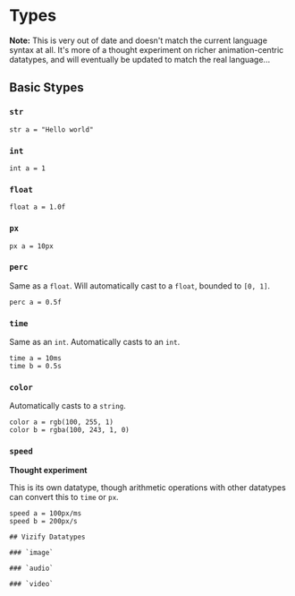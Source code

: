 # Types

**Note:** This is very out of date and doesn't match the current language syntax at all.  It's more of a thought experiment on richer animation-centric datatypes, and will eventually be updated to match the real language...

## Basic Stypes

### `str`

```
str a = "Hello world"
```

### `int`

```
int a = 1
```

### `float`

```
float a = 1.0f
```

### `px`

```
px a = 10px
```

### `perc`

Same as a `float`.  Will automatically cast to a `float`, bounded
to `[0, 1]`.

```
perc a = 0.5f
```

### `time`

Same as an `int`.  Automatically casts to an `int`.

```
time a = 10ms
time b = 0.5s
```

### `color`

Automatically casts to a `string`.

```
color a = rgb(100, 255, 1)
color b = rgba(100, 243, 1, 0)
```

### `speed`

**Thought experiment**

This is its own datatype, though arithmetic operations with other
datatypes can convert this to `time` or `px`.

```
speed a = 100px/ms
speed b = 200px/s

## Vizify Datatypes

### `image`

### `audio`

### `video`
